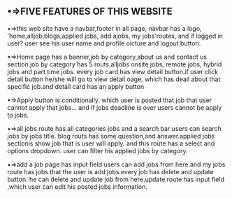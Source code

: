 •=>FIVE FEATURES OF THIS WEBSITE
----------------------------------



•=>this web site have a navbar,footer in all page, navbar has a logo, 'home,alljob,blogs,applied jobs, add ajobs, my jobs'routes, and if logged in user?  user see his user name and profile oicture and logout button.





•=>Home page has a banner,job by category,about us and contact us section.job by category has 5 routs.alljobs onsite jobs, remote jobs, hybrid jobs and part time jobs. every job card has view detail  button.if user click  detail button he/she will go to view detail oage. which has  deail about that specific job.and detail card has an apply button


•=>Apply button is conditionally. which user is posted that job that user cannot apply that jobs... and if jobs deadline is over users cannot be apply to jobs.


•=>all jobs route has all categories jobs and a search bar users can search jobs  by jobs title. blog routs has some question,and answer.applied jobs sectionis show  job that is user will apply. and this route has a select and options dropdown. user can filter his applied jobs by category.



•=>add a job page has input field users can add jobs from here.and my jobs route has jobs that the user is add jobs.every job has delete and update button. he can delete and update job from here.update route has input field ,which user can edit his posted jobs information.